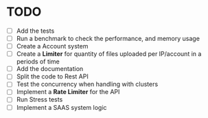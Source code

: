 # TODO

- [ ] Add the tests
- [ ] Run a benchmark to check the performance, and memory usage 
- [ ] Create a Account system
- [ ] Create a **Limiter** for quantity of files uploaded per IP/account in a periods of time
- [ ] Add the documentation
- [ ] Split the code to Rest API
- [ ] Test the concurrency when handling with clusters
- [ ] Implement a **Rate Limiter** for the API
- [ ] Run Stress tests
- [ ] Implement a SAAS system logic
